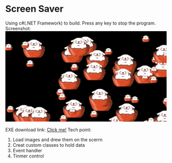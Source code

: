 # Screen Saver
Using c#(.NET Framework) to build.
Press any key to stop the program.
Screenshot:
![alt text](https://github.com/OrangeYi/MyScreenSaver/raw/master/screenshot.png "INTERFACE")

EXE download link:
[Click me!](https://github.com/OrangeYi/MyScreenSaver/raw/master/MyScreenSaver/bin/Debug/MyScreenSaver.exe)
Tech point:
1. Load images and drew them on the scerrn
2. Creat custom classes to hold data
3. Event handler
4. Tinmer control
